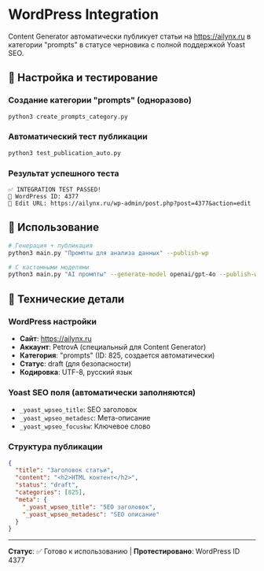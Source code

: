# WordPress Integration

Content Generator автоматически публикует статьи на https://ailynx.ru в категории "prompts" в статусе черновика с полной поддержкой Yoast SEO.

## 🧪 Настройка и тестирование

### Создание категории "prompts" (одноразово)
```bash
python3 create_prompts_category.py
```

### Автоматический тест публикации
```bash  
python3 test_publication_auto.py
```

### Результат успешного теста
```
✅ INTEGRATION TEST PASSED!
📝 WordPress ID: 4377
🔗 Edit URL: https://ailynx.ru/wp-admin/post.php?post=4377&action=edit
```

## 🚀 Использование

```bash
# Генерация + публикация
python3 main.py "Промпты для анализа данных" --publish-wp

# С кастомными моделями  
python3 main.py "AI промпты" --generate-model openai/gpt-4o --publish-wp
```

## 🔧 Технические детали

### WordPress настройки
- **Сайт**: https://ailynx.ru  
- **Аккаунт**: PetrovA (специальный для Content Generator)
- **Категория**: "prompts" (ID: 825, создается автоматически)
- **Статус**: draft (для безопасности)
- **Кодировка**: UTF-8, русский язык

### Yoast SEO поля (автоматически заполняются)
- `_yoast_wpseo_title`: SEO заголовок
- `_yoast_wpseo_metadesc`: Мета-описание  
- `_yoast_wpseo_focuskw`: Ключевое слово

### Структура публикации
```json
{
  "title": "Заголовок статьи",
  "content": "<h2>HTML контент</h2>",
  "status": "draft",
  "categories": [825],
  "meta": {
    "_yoast_wpseo_title": "SEO заголовок",
    "_yoast_wpseo_metadesc": "SEO описание"
  }
}
```

---

**Статус**: ✅ Готово к использованию | **Протестировано**: WordPress ID 4377